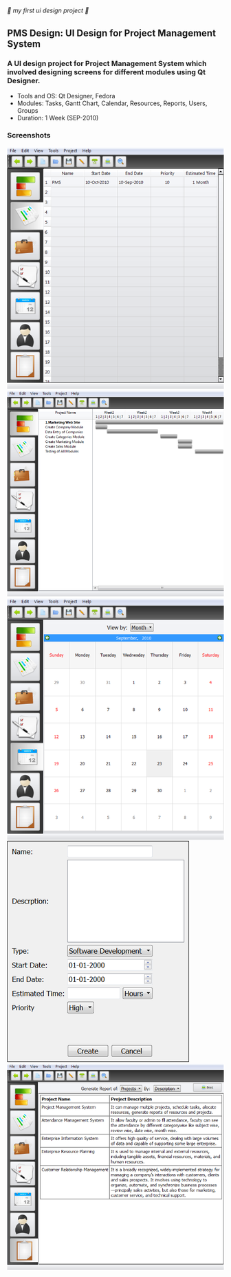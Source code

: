 ###### :rocket: my first ui design project :rocket:
## PMS Design: UI Design for Project Management System
### A UI design project for Project Management System which involved designing screens for different modules using Qt Designer.

* Tools and OS: Qt Designer, Fedora
* Modules: Tasks, Gantt Chart, Calendar, Resources, Reports, Users, Groups
* Duration: 1 Week (SEP-2010)
### Screenshots

![home](screenshots/project_home.png)
![gantt-chart](screenshots/gantt_chart.png)
![calendar](screenshots/calendar.png)
![new-project](screenshots/new_project.png)
![report](screenshots/project_report.png)


















































































































































































































































































































































